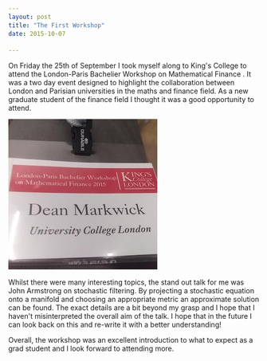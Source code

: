 ```yaml
---
layout: post
title: "The First Workshop"
date: 2015-10-07

---
```




On Friday the 25th of September I took myself along to King's College to attend the London-Paris Bachelier Workshop on Mathematical Finance . It was a two day event designed to highlight the collaboration between London and Parisian universities in the maths and finance field. As a new graduate student of the finance field I thought it was a good opportunity to attend. 

![My badge](/assets/londonparis.jpg)

Whilst there were many interesting topics, the stand out talk for me was John Armstrong on stochastic filtering. By projecting a stochastic equation onto a manifold and choosing an appropriate metric an approximate solution can be found. The exact details are a bit beyond my grasp and I hope that I haven't misinterpreted the overall aim of the talk. I hope that in the future I can look back on this and re-write it with a better understanding! 

Overall, the workshop was an excellent introduction to what to expect as a grad student and I look forward to attending more. 


